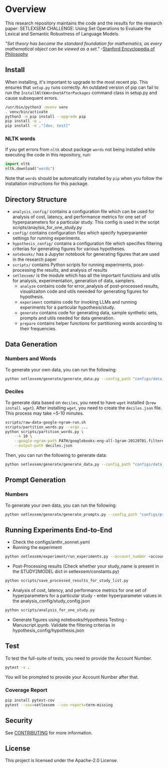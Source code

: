 # Overview

This research repository maintains the code and the results for the research paper: SETLEXSEM CHALLENGE: Using Set Operations to Evaluate the Lexical and Semantic Robustness of Language Models.

_"Set theory has become the standard foundation for mathematics, as every mathematical object can be viewed as a set."_ -[Stanford Encyclopedia of Philosophy](https://plato.stanford.edu/entries/set-theory/)

## Install

When installing, it's important to upgrade to the most recent pip. This ensures that `setup.py` runs correctly. An outdated version of pip can fail to run the `InstallNltkWordnetAfterPackages` command class in setup.py and cause subsequent errors.

``` bash
/usr/bin/python3 -mvenv venv
. venv/bin/activate
python3 -m pip install --upgrade pip
pip install -e .
pip install -e ."[dev, test]"
```

### NLTK words

If you get errors from `nltk` about package `words` not being installed while
executing the code in this repository, run:

``` python
import nltk
nltk.download("words")
```

Note that `words` should be automatically installed by `pip` when you follow
the installation instructions for this package.

## Directory Structure

* `analysis_config/` contains a configuration file which can be used for analysis of cost, latency, and performance metrics for one set of hyperparameters for a particular study. This config is used in the script scripts/anaylsis_for_one_study.py
* `config/` contains configuration files which specify hyperparamter settings for running experiments.
* `hypothesis_config/` contains a configuration file which specifies filtering criterias for generating figures for various hypotheses.
* `notebooks/` has a Jupyter notebook for generating figures that are used in the research paper
* `scripts/` contains Python scripts for running experiments, post-processing the results, and analysis of results
* `setlexsem/` is the module which has all the important functions and utils for analysis, experimentation, generation of data, samplers.
  * `analyze` contains code for error_analysis of post-processed results, visualizaiton code and utils neeeded for generating figures for hypothesis.
  * `experiment` contains code for invoking LLMs and running experiments for a particular hypothesis/study.
  * `generate` contains code for generating data, sample synthetic sets, prompts and utils needed for data generation.
  * `prepare` contains helper functions for partitioning words according to their frequencies.

## Data Generation

### Numbers and Words

To generate your own data, you can run the following:

```bash
python setlexsem/generate/generate_data.py --config_path "configs/data_generation/numbers_and_words.yaml" --seed_value 292 --save_data 1
```

### Deciles

To generate data based on `deciles`, you need to have `wget` installed (`brew install wget`). After installing `wget`, you need to create the `deciles.json` file. This process may take ~5-10 minutes.

```bash
scripts/raw-data-google-ngram-run.sh
scripts/partition_words.py --args ...
python scripts/partition_words.py \
    --k 10 \
    --google-ngram-path PATH/googlebooks-eng-all-1gram-20120701.filtered \
    --output-path deciles.json
```

Then, you can run the following to generate data:

```bash
python setlexsem/generate/generate_data.py --config_path "configs/data_generation/deciles.yaml" --seed_value 292 --save_data 1
```

## Prompt Generation

### Numbers

To generate your own data, you can run the following:

```bash
python setlexsem/generate/generate_prompts.py --config_path "configs/prompt_generation/test_config.yaml" --seed_value 292 --save_data 1
```

## Running Experiments End-to-End

* Check the configs/anthr_sonnet.yaml
* Running the experiment

```bash
python setlexsem/experiment/run_experiments.py --account_number <account-number> --save_file 1 --load_last_run 1 --config_file configs/experiments/anthr_sonnet.yaml
```

* Post-Processing results (Check whether your study_name is present in the STUDY2MODEL dict in setlexsem/constants.py)

```bash
python scripts/save_processed_results_for_study_list.py
```

* Analysis of cost, latency, and performance metrics for one set of hyperparameters for a particular study - enter hyperparameter values in the analysis_config/study_config.json

```bash
python scripts/analysis_for_one_study.py
```

* Generate figures using notebooks/Hypothesis Testing - Manuscript.ipynb. Validate the filtering criterias in hypothesis_config/hypothesis.json

## Test

To test the full-suite of tests, you need to provide the Account Number.

```bash
pytest -s .
```

You will be prompted to provide your Account Number after that.

### Coverage Report

```bash
pip install pytest-cov
pytest --cov=setlexsem --cov-report=term-missing
```

## Security

See [CONTRIBUTING](CONTRIBUTING.md#security-issue-notifications) for more information.

## License

This project is licensed under the Apache-2.0 License.
